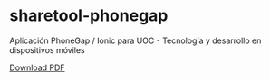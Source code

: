 # sharetool-phonegap
Aplicación PhoneGap / Ionic para UOC - Tecnología y desarrollo en dispositivos móviles

[Download PDF](https://drive.google.com/open?id=1OeCNTmVwyfIF7In5oHTbGLuq9rfJTOpj)
